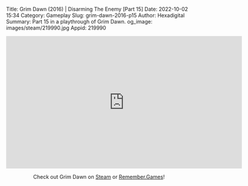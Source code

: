 Title: Grim Dawn (2016) | Disarming The Enemy [Part 15]
Date: 2022-10-02 15:34
Category: Gameplay
Slug: grim-dawn-2016-p15
Author: Hexadigital
Summary: Part 15 in a playthrough of Grim Dawn.
og_image: images/steam/219990.jpg
Appid: 219990

<center><iframe src="https://www.youtube.com/embed/DDyPxxMr99U?feature=oembed" allow="accelerometer; autoplay; encrypted-media; gyroscope; picture-in-picture" width="640" height="360" frameborder="0"></iframe>

Check out Grim Dawn on [Steam](https://store.steampowered.com/app/219990/?curator_clanid=34633900) or [Remember.Games](https://remember.games/game/178/)!</center>

